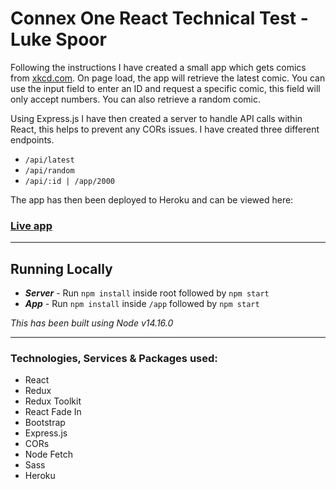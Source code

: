 # **Connex One React Technical Test - Luke Spoor**

Following the instructions I have created a small app which gets comics from [xkcd.com](https://xkcd.com/). On page load, the app will retrieve the latest comic. You can use the input field to enter an ID and request a specific comic, this field will only accept numbers. You can also retrieve a random comic.

Using Express.js I have then created a server to handle API calls within React, this helps to prevent any CORs issues. I have created three different endpoints.

- `/api/latest`
- `/api/random`
- `/api/:id | /app/2000`

The app has then been deployed to Heroku and can be viewed here:

### [Live app](https://luke-connex-task.herokuapp.com/)

---

## **Running Locally**

- **_Server_** - Run `npm install` inside root followed by `npm start`
- **_App_** - Run `npm install` inside `/app` followed by `npm start`

_This has been built using Node v14.16.0_

---

### **Technologies, Services & Packages used:**

- React
- Redux
- Redux Toolkit
- React Fade In
- Bootstrap
- Express.js
- CORs
- Node Fetch
- Sass
- Heroku
